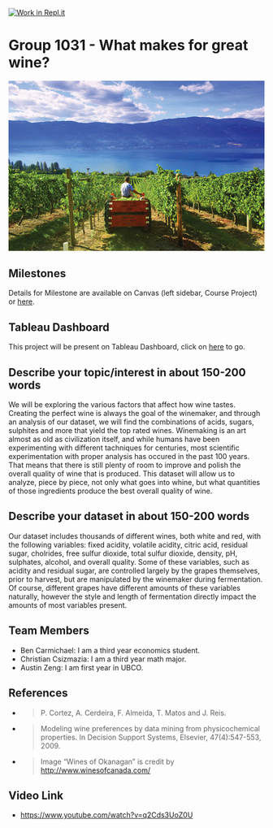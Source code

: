 [![Work in Repl.it](https://classroom.github.com/assets/work-in-replit-14baed9a392b3a25080506f3b7b6d57f295ec2978f6f33ec97e36a161684cbe9.svg)](https://classroom.github.com/online_ide?assignment_repo_id=360780&assignment_repo_type=GroupAssignmentRepo)
# Group 1031 - What makes for great wine?
![Image of Okanagan Winery](/images/winery.jpg)


## Milestones

Details for Milestone are available on Canvas (left sidebar, Course Project) or [here](https://firas.moosvi.com/courses/data301/project/milestone01.html).

## Tableau Dashboard

This project will be present on Tableau Dashboard, click on [here](https://us-west-2b.online.tableau.com/#/site/data301/workbooks/346808?:origin=card_share_link) to go.

## Describe your topic/interest in about 150-200 words

We will be exploring the various factors that affect how wine tastes. Creating the perfect wine is always the goal of the winemaker, and through an analysis of our dataset, we will find the combinations of acids, sugars, sulphites and more that yield the top rated wines. Winemaking is an art almost as old as civilization itself, and while humans have been experimenting with different tachniques for centuries, most scientific experimentation with proper analysis has occured in the past 100 years. That means that there is still plenty of room to improve and polish the overall quality of wine that is produced. This dataset will allow us to analyze, piece by piece, not only what goes into whine, but what quantities of those ingredients produce the best overall quality of wine. 

## Describe your dataset in about 150-200 words

Our dataset includes thousands of different wines, both white and red, with the following variables: fixed acidity, volatile acidity, citric acid, residual sugar, cholrides, free sulfur dioxide, total sulfur dioxide, density, pH, sulphates, alcohol, and overall quality. Some of these variables, such as acidity and residual sugar, are controlled largely by the grapes themselves, prior to harvest, but are manipulated by the winemaker during fermentation. Of course, different grapes have different amounts of these variables naturally, however the style and length of fermentation directly impact the amounts of most variables present. 

## Team Members

- Ben Carmichael: I am a third year economics student.
- Christian Csizmazia: I am a third year math major.
- Austin Zeng: I am first year in UBCO.

## References

* > P. Cortez, A. Cerdeira, F. Almeida, T. Matos and J. Reis.
* > Modeling wine preferences by data mining from physicochemical properties. In Decision Support Systems, Elsevier, 47(4):547-553, 2009. 
* > Image “Wines of Okanagan” is credit by http://www.winesofcanada.com/

## Video Link

- https://www.youtube.com/watch?v=q2Cds3UoZ0U
